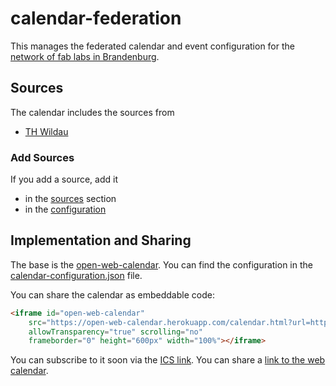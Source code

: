 # calendar-federation

This manages the federated calendar and event configuration for the [network of fab labs in Brandenburg](http://brandenburger-maker.github.io/).

## Sources
[sources]: #sources

The calendar includes the sources from 

- [TH Wildau](https://vinnlab.th-wildau.de/events)

### Add Sources

If you add a source, add it
- in the [sources] section
- in the [configuration]

## Implementation and Sharing

The base is the [open-web-calendar].
You can find the configuration in the [calendar-configuration.json][configuration] file.

You can share the calendar as embeddable code:
```html
<iframe id="open-web-calendar" 
    src="https://open-web-calendar.herokuapp.com/calendar.html?url=https%3A%2F%2Fraw.githubusercontent.com%2FBrandenburger-Maker%2Fcalendar-federation%2Fmaster%2Fcalendar-configuration.json" 
    allowTransparency="true" scrolling="no" 
    frameborder="0" height="600px" width="100%"></iframe>
```
You can subscribe to it soon via the [ICS link].
You can share a [link to the web calendar][web-link].

[open-web-calendar]: https://github.com/niccokunzmann/open-web-calendar
[configuration]: calendar-configuration.json
[ICS Link]: https://open-web-calendar.herokuapp.com/calendar.ics?url=https%3A%2F%2Fraw.githubusercontent.com%2FBrandenburger-Maker%2Fcalendar-federation%2Fmaster%2Fcalendar-configuration.json
[web-link]: https://open-web-calendar.herokuapp.com/calendar.html?url=https%3A%2F%2Fraw.githubusercontent.com%2FBrandenburger-Maker%2Fcalendar-federation%2Fmaster%2Fcalendar-configuration.json
